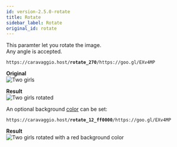 ```yaml
---
id: version-2.5.0-rotate
title: Rotate
sidebar_label: Rotate
original_id: rotate
---
```


This paramter let you rotate the image.    
Any angle is accepted.

<pre><code class="hljs css html" data-preview>https://caravaggio.host/<strong>rotate_270</strong>/https://goo.gl/EXv4MP</code></pre>

**Original**     
![Two girls](assets/example/girls_small.jpeg)

**Result**     
![Two girls rotated](assets/example/rotate.jpeg)

An optional background [color](resize#colors) can be set:

<pre><code class="hljs css html" data-preview>https://caravaggio.host/<strong>rotate_12_ff0000</strong>/https://goo.gl/EXv4MP</code></pre>

**Result**     
![Two girls rotated with a red background color](assets/example/rotate-color.jpeg)

